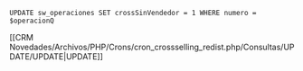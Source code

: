 `UPDATE sw_operaciones SET crossSinVendedor = 1 WHERE numero = $operacionQ`

[[CRM Novedades/Archivos/PHP/Crons/cron_crossselling_redist.php/Consultas/UPDATE/UPDATE|UPDATE]]